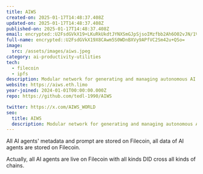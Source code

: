 ```yaml
---
title: AIWS
created-on: 2025-01-17T14:48:37.408Z
updated-on: 2025-01-17T14:48:37.408Z
published-on: 2025-01-17T14:48:37.408Z
email: encrypted::U2FsdGVkX19+LKuRkUkdtJYNXSmGJpSjsoIMzfbb2Ah6O02vJN/1VrL6W2TXgB9J
full-name: encrypted::U2FsdGVkX19X8CAwm5S0WDnBXVy9APfVC2Sm42u+QSo=
image:
  src: /assets/images/aiws.jpeg
category: ai-productivity-utilities
tech:
  - filecoin
  - ipfs
description: Modular network for generating and managing autonomous AI agents fully built on decentralized stacks: IPFS, Filecoin, Solana, Ethereum, ENS, SNS, Glitter, etc.
website: https://aiws.eth.limo
year-joined: 2024-01-01T00:00:00.000Z
repo: https://github.com/tedl-1990/AIWS

twitter: https://x.com/AIWS_WORLD
seo:
  title: AIWS
  description: Modular network for generating and managing autonomous AI agents fully built on decentralized stacks: IPFS, Filecoin, Solana, Ethereum, ENS, SNS, Glitter, etc.
---
```


All AI agents' metadata and prompt are stored on Filecoin, all data of AI agents are stored on Filecoin.

Actually, all AI agents are live on Filecoin with all kinds DID cross all kinds of chains.
